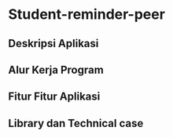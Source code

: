 # Student-reminder-peer

## Deskripsi Aplikasi

## Alur Kerja Program

## Fitur Fitur Aplikasi

## Library dan Technical case
